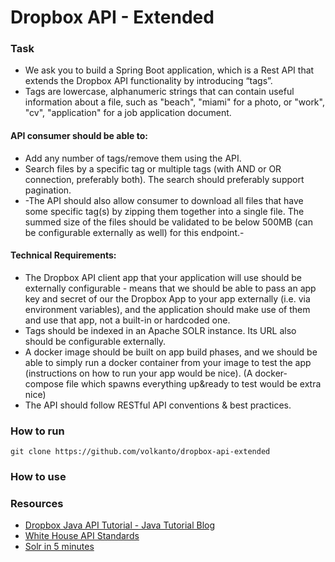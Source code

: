 # Dropbox API - Extended
### Task
* We ask you to build a Spring Boot application, which is a Rest API that extends the Dropbox API functionality by introducing “tags”.
* Tags are lowercase, alphanumeric strings that can contain useful information about a file, such as "beach", "miami" for a photo, or "work", "cv", "application" for a job application document.

#### API consumer should be able to:
* Add any number of tags/remove them using the API.
* Search files by a specific tag or multiple tags (with AND or OR connection, preferably both). The search should preferably support pagination.
* -The API should also allow consumer to download all files that have some specific tag(s) by zipping them together into a single file. The summed size of the files should be validated to be below 500MB (can be configurable externally as well) for this endpoint.-

#### Technical Requirements:
* The Dropbox API client app that your application will use should be externally configurable - means that we should be able to pass an app key and secret of our the Dropbox App to your app externally (i.e. via environment variables), and the application should make use of them and use that app, not a built-in or hardcoded one.
* Tags should be indexed in an Apache SOLR instance. Its URL also should be configurable externally.
* A docker image should be built on app build phases, and we should be able to simply run a docker container from your image to test the app (instructions on how to run your app would be nice). (A docker-compose file which spawns everything up&ready to test would be extra nice)
* The API should follow RESTful API conventions & best practices.

### How to run
`git clone https://github.com/volkanto/dropbox-api-extended`


### How to use

### Resources
* [Dropbox Java API Tutorial - Java Tutorial Blog](http://javapapers.com/java/dropbox-java-api-tutorial/)
* [White House API Standards](https://github.com/WhiteHouse/api-standards)
* [Solr in 5 minutes](http://www.solrtutorial.com/solr-in-5-minutes.html)
